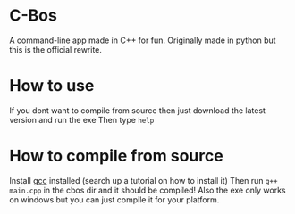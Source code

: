 # C-Bos
 A command-line app made in C++ for fun.
 Originally made in python but this is the official rewrite.

# How to use
 If you dont want to compile from source then just download the latest version and run the exe
 Then type `help`

# How to compile from source
 Install [gcc](https://gcc.gnu.org/releases.html) installed (search up a tutorial on how to install it)
 Then run `g++ main.cpp` in the cbos dir and it should be compiled!
 Also the exe only works on windows but you can just compile it for your platform.